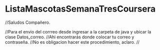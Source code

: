 # ListaMascotasSemanaTresCoursera

//Saludos Compañero. 

//Para el envio del corrreo desde ingresar a la carpeta de java y ubicar la clase Datos_correo. 
//Ahi encontrarás donde colocar tu correo y contraseña.
//No es obligacion hacer este procedimiento, aclaro.
//

